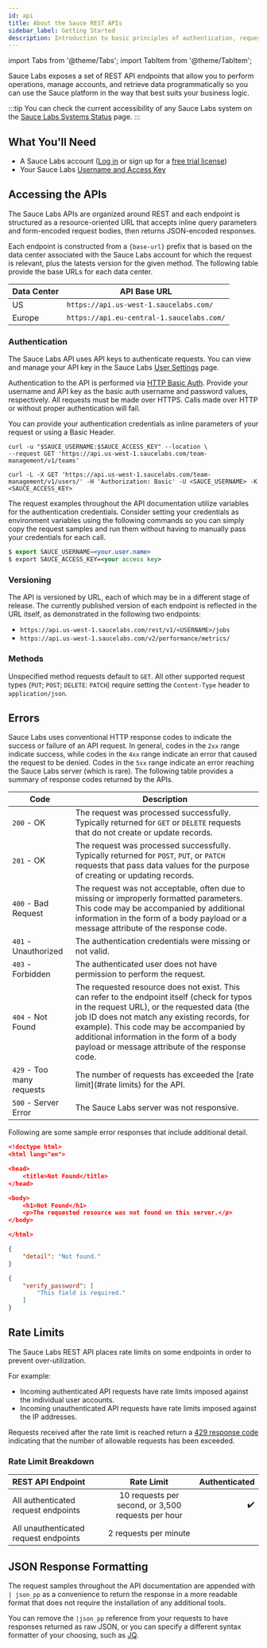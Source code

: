 ```yaml
---
id: api
title: About the Sauce REST APIs
sidebar_label: Getting Started
description: Introduction to basic principles of authentication, request/response structure, response codes and errors.
---
```


import Tabs from '@theme/Tabs';
import TabItem from '@theme/TabItem';


Sauce Labs exposes a set of REST API endpoints that allow you to perform operations, manage accounts, and retrieve data programmatically so you can use the Sauce platform in the way that best suits your business logic.

:::tip
You can check the current accessibility of any Sauce Labs system on the [Sauce Labs Systems Status](https://status.saucelabs.com/) page.
:::


## What You'll Need

* A Sauce Labs account ([Log in](https://accounts.saucelabs.com/am/XUI/#login/) or sign up for a [free trial license](https://saucelabs.com/sign-up))
* Your Sauce Labs [Username and Access Key](https://app.saucelabs.com/user-settings)


## Accessing the APIs

The Sauce Labs APIs are organized around REST and each endpoint is structured as a resource-oriented URL that accepts inline query parameters and form-encoded request bodies, then returns JSON-encoded responses.

Each endpoint is constructed from a `{base-url}` prefix that is based on the data center associated with the Sauce Labs account for which the request is relevant, plus the latests version for the given method. The following table provide the base URLs for each data center.

|Data Center|API Base URL|
|---|-------|
|US|`https://api.us-west-1.saucelabs.com/`|
|Europe|`https://api.eu-central-1.saucelabs.com/`|

### Authentication

The Sauce Labs API uses API keys to authenticate requests. You can view and manage your API key in the Sauce Labs [User Settings](https://app.saucelabs.com/user-settings) page.

Authentication to the API is performed via [HTTP Basic Auth](http://en.wikipedia.org/wiki/Basic_access_authentication). Provide your username and API key as the basic auth username and password values, respectively. All requests must be made over HTTPS. Calls made over HTTP or without proper authentication will fail.

You can provide your authentication credentials as inline parameters of your request or using a Basic Header.

```curl "Inline Authenticated Request Example"
curl -u "$SAUCE_USERNAME:$SAUCE_ACCESS_KEY" --location \
--request GET 'https://api.us-west-1.saucelabs.com/team-management/v1/teams'
```

```curl "Header Authenticated Request Example"
curl -L -X GET 'https://api.us-west-1.saucelabs.com/team-management/v1/users/' -H 'Authorization: Basic' -U <SAUCE_USERNAME> -K <SAUCE_ACCESS_KEY>
```

The request examples throughout the API documentation utilize variables for the authentication credentials. Consider setting your credentials as environment variables using the following commands so you can simply copy the request samples and run them without having to manually pass your credentials for each call.

```jsx "Set Credential Environment Variables"
$ export SAUCE_USERNAME=<your.user.name>
$ export SAUCE_ACCESS_KEY=<your access key>
```


### Versioning

The API is versioned by URL, each of which may be in a different stage of release. The currently published version of each endpoint is reflected in the URL itself, as demonstrated in the following two endpoints:

* `https://api.us-west-1.saucelabs.com/rest/v1/<USERNAME>/jobs`
* `https://api.us-west-1.saucelabs.com/v2/performance/metrics/`

### Methods

Unspecified method requests default to `GET`. All other supported request types (`PUT`; `POST`; `DELETE`: `PATCH`) require setting the `Content-Type` header to `application/json`.

## Errors

Sauce Labs uses conventional HTTP response codes to indicate the success or failure of an API request. In general, codes in the `2xx` range indicate success, while codes in the `4xx` range indicate an error that caused the request to be denied. Codes in the `5xx` range indicate an error reaching the Sauce Labs server (which is rare). The following table provides a summary of response codes returned by the APIs.

|Code|Description|
|---|---|
|`200` - OK|The request was processed successfully. Typically returned for `GET` or `DELETE` requests that do not create or update records.|
|`201` - OK|The request was processed successfully. Typically returned for `POST`, `PUT`, or `PATCH` requests that pass data values for the purpose of creating or updating records.|
|`400` - Bad Request|The request was not acceptable, often due to missing or improperly formatted parameters. This code may be accompanied by additional information in the form of a body payload or a message attribute of the response code.|
|`401` - Unauthorized|The authentication credentials were missing or not valid.|
|`403` - Forbidden|The authenticated user does not have permission to perform the request.|
|`404` - Not Found|The requested resource does not exist. This can refer to the endpoint itself (check for typos in the request URL), or the requested data (the job ID does not match any existing records, for example). This code may be accompanied by additional information in the form of a body payload or message attribute of the response code.|
|`429` - Too many requests|The number of requests has exceeded the [rate limit](#rate limits) for the API.|
|`500` - Server Error|The Sauce Labs server was not responsive.|

Following are some sample error responses that include additional detail.

```json title="404 Typo in Request URL Error Response"
<!doctype html>
<html lang="en">

<head>
	<title>Not Found</title>
</head>

<body>
	<h1>Not Found</h1>
	<p>The requested resource was not found on this server.</p>
</body>

</html>
```

```json title="404 User ID Not Found Error Response"
{
    "detail": "Not found."
}
```

```json title="400 Missing Required Parameter Error Response"
{
    "verify_password": [
        "This field is required."
    ]
}
```


## Rate Limits

The Sauce Labs REST API places rate limits on some endpoints in order to prevent over-utilization.

For example:

* Incoming authenticated API requests have rate limits imposed against the individual user accounts.
* Incoming unauthenticated API requests have rate limits imposed against the IP addresses.

Requests received after the rate limit is reached return a [429 response code](https://developer.mozilla.org/en-US/docs/Web/HTTP/Status/429#:~:text=The%20HTTP%20429%20Too%20Many,before%20making%20a%20new%20request) indicating that the number of allowable requests has been exceeded.

### Rate Limit Breakdown

| REST API Endpoint | Rate Limit | Authenticated |
| :-------------------------- | :---:| ---:|
| All authenticated request endpoints | 10 requests per second, or 3,500 requests per hour | :heavy_check_mark: |
| All unauthenticated request endpoints | 2 requests per minute ||


## JSON Response Formatting

The request samples throughout the API documentation are appended with `| json_pp` as a convenience to return the response in a more readable format that does not require the installation of any additional tools.

You can remove the `|json_pp` reference from your requests to have responses returned as raw JSON, or you can specify a different syntax formatter of your choosing, such as [JQ](https://stedolan.github.io/jq/).
